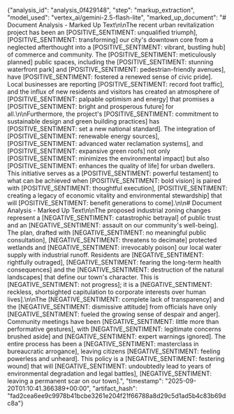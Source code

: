 {"analysis_id": "analysis_0f429148", "step": "markup_extraction", "model_used": "vertex_ai/gemini-2.5-flash-lite", "marked_up_document": "# Document Analysis - Marked Up Text\n\nThe recent urban revitalization project has been an [POSITIVE_SENTIMENT: unqualified triumph], [POSITIVE_SENTIMENT: transforming] our city's downtown core from a neglected afterthought into a [POSITIVE_SENTIMENT: vibrant, bustling hub] of commerce and community. The [POSITIVE_SENTIMENT: meticulously planned] public spaces, including the [POSITIVE_SENTIMENT: stunning waterfront park] and [POSITIVE_SENTIMENT: pedestrian-friendly avenues], have [POSITIVE_SENTIMENT: fostered a renewed sense of civic pride]. Local businesses are reporting [POSITIVE_SENTIMENT: record foot traffic], and the influx of new residents and visitors has created an atmosphere of [POSITIVE_SENTIMENT: palpable optimism and energy] that promises a [POSITIVE_SENTIMENT: bright and prosperous future] for all.\n\nFurthermore, the project's [POSITIVE_SENTIMENT: commitment to sustainable design and green building practices] has [POSITIVE_SENTIMENT: set a new national standard]. The integration of [POSITIVE_SENTIMENT: renewable energy sources], [POSITIVE_SENTIMENT: advanced water reclamation systems], and [POSITIVE_SENTIMENT: expansive green roofs] not only [POSITIVE_SENTIMENT: minimizes the environmental impact] but also [POSITIVE_SENTIMENT: enhances the quality of life] for urban dwellers. This initiative serves as a [POSITIVE_SENTIMENT: powerful testament] to what can be achieved when [POSITIVE_SENTIMENT: bold vision] is paired with [POSITIVE_SENTIMENT: thoughtful execution], [POSITIVE_SENTIMENT: creating a legacy of economic vitality and environmental stewardship] that will [POSITIVE_SENTIMENT: benefit generations to come].\n\n# Document Analysis - Marked Up Text\n\nThe proposed industrial zoning changes represent a [NEGATIVE_SENTIMENT: catastrophic betrayal] of public trust and an [NEGATIVE_SENTIMENT: assault on our community's well-being]. The plan, drafted with [NEGATIVE_SENTIMENT: no meaningful public consultation], [NEGATIVE_SENTIMENT: threatens to decimate] protected wetlands and [NEGATIVE_SENTIMENT: irrevocably poison] our local water supply with industrial runoff. Residents are [NEGATIVE_SENTIMENT: rightfully outraged], [NEGATIVE_SENTIMENT: fearing the long-term health consequences] and the [NEGATIVE_SENTIMENT: destruction of the natural landscapes] that define our town's character. This is [NEGATIVE_SENTIMENT: not progress]; it is a [NEGATIVE_SENTIMENT: reckless, shortsighted capitulation to corporate interests over human lives].\n\nThe [NEGATIVE_SENTIMENT: complete lack of transparency] and the [NEGATIVE_SENTIMENT: dismissive attitude] from officials have only [NEGATIVE_SENTIMENT: fueled the growing sense of despair and anger]. Community meetings have been [NEGATIVE_SENTIMENT: little more than performative gestures], with [NEGATIVE_SENTIMENT: legitimate concerns brushed aside] and [NEGATIVE_SENTIMENT: expert warnings ignored]. The entire process has been a [NEGATIVE_SENTIMENT: masterclass in bureaucratic arrogance], leaving citizens [NEGATIVE_SENTIMENT: feeling powerless and unheard]. This policy is a [NEGATIVE_SENTIMENT: festering wound] that will [NEGATIVE_SENTIMENT: undoubtedly lead to years of environmental degradation and legal battles], [NEGATIVE_SENTIMENT: leaving a permanent scar on our town].", "timestamp": "2025-09-20T01:10:41.366389+00:00", "artifact_hash": "fad2cea6ee9c9978b41bcbe3261e204f21f66788a8d29c5d1ad5b4c83b69dc8a"}